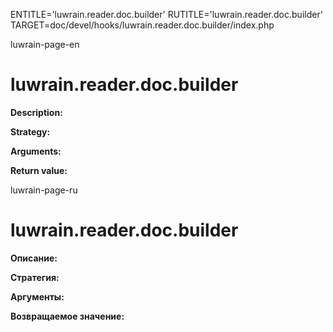 
ENTITLE='luwrain.reader.doc.builder'
RUTITLE='luwrain.reader.doc.builder'
TARGET=doc/devel/hooks/luwrain.reader.doc.builder/index.php

luwrain-page-en

# luwrain.reader.doc.builder

__Description:__

__Strategy:__

__Arguments:__

__Return value:__


luwrain-page-ru

# luwrain.reader.doc.builder 

__Описание:__

__Стратегия:__

__Аргументы:__

__Возвращаемое значение:__


